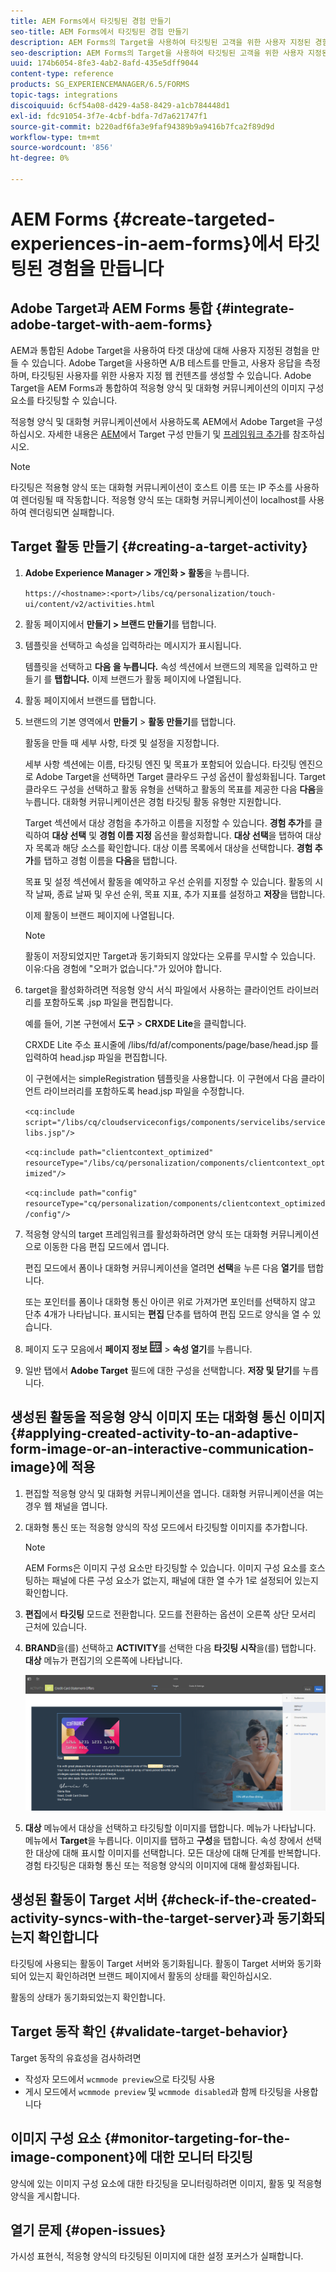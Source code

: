 ```yaml
---
title: AEM Forms에서 타깃팅된 경험 만들기
seo-title: AEM Forms에서 타깃팅된 경험 만들기
description: AEM Forms의 Target을 사용하여 타깃팅된 고객을 위한 사용자 지정된 경험을 만듭니다.
seo-description: AEM Forms의 Target을 사용하여 타깃팅된 고객을 위한 사용자 지정된 경험을 만듭니다.
uuid: 174b6054-8fe3-4ab2-8afd-435e5dff9044
content-type: reference
products: SG_EXPERIENCEMANAGER/6.5/FORMS
topic-tags: integrations
discoiquuid: 6cf54a08-d429-4a58-8429-a1cb784448d1
exl-id: fdc91054-3f7e-4cbf-bdfa-7d7a621747f1
source-git-commit: b220adf6fa3e9faf94389b9a9416b7fca2f89d9d
workflow-type: tm+mt
source-wordcount: '856'
ht-degree: 0%

---
```


# AEM Forms {#create-targeted-experiences-in-aem-forms}에서 타깃팅된 경험을 만듭니다

## Adobe Target과 AEM Forms 통합 {#integrate-adobe-target-with-aem-forms}

AEM과 통합된 Adobe Target을 사용하여 타겟 대상에 대해 사용자 지정된 경험을 만들 수 있습니다. Adobe Target을 사용하면 A/B 테스트를 만들고, 사용자 응답을 측정하며, 타깃팅된 사용자를 위한 사용자 지정 웹 컨텐츠를 생성할 수 있습니다. Adobe Target을 AEM Forms과 통합하여 적응형 양식 및 대화형 커뮤니케이션의 이미지 구성 요소를 타깃팅할 수 있습니다.

적응형 양식 및 대화형 커뮤니케이션에서 사용하도록 AEM에서 Adobe Target을 구성하십시오. 자세한 내용은 [AEM](/help/sites-administering/target.md)에서 Target 구성 만들기 및 [프레임워크 추가](/help/sites-administering/target.md)를 참조하십시오.

>[!NOTE]
>
>타깃팅은 적용형 양식 또는 대화형 커뮤니케이션이 호스트 이름 또는 IP 주소를 사용하여 렌더링될 때 작동합니다. 적응형 양식 또는 대화형 커뮤니케이션이 localhost를 사용하여 렌더링되면 실패합니다.

## Target 활동 만들기 {#creating-a-target-activity}

1. **Adobe Experience Manager > 개인화 > 활동**&#x200B;을 누릅니다.

   `https://<hostname>:<port>/libs/cq/personalization/touch-ui/content/v2/activities.html`

1. 활동 페이지에서 **만들기 > 브랜드 만들기**&#x200B;를 탭합니다.
1. 템플릿을 선택하고 속성을 입력하라는 메시지가 표시됩니다.

   템플릿을 선택하고 **다음 을 누릅니다.** 속성 섹션에서 브랜드의 제목을 입력하고 만들기 를  **탭합니다.**
이제 브랜드가 활동 페이지에 나열됩니다.

1. 활동 페이지에서 브랜드를 탭합니다.
1. 브랜드의 기본 영역에서 **만들기** > **활동 만들기**&#x200B;를 탭합니다.

   활동을 만들 때 세부 사항, 타겟 및 설정을 지정합니다.

   세부 사항 섹션에는 이름, 타깃팅 엔진 및 목표가 포함되어 있습니다. 타깃팅 엔진으로 Adobe Target을 선택하면 Target 클라우드 구성 옵션이 활성화됩니다. Target 클라우드 구성을 선택하고 활동 유형을 선택하고 활동의 목표를 제공한 다음 **다음**&#x200B;을 누릅니다. 대화형 커뮤니케이션은 경험 타깃팅 활동 유형만 지원합니다.

   Target 섹션에서 대상 경험을 추가하고 이름을 지정할 수 있습니다. **경험 추가**&#x200B;를 클릭하여 **대상 선택** 및 **경험 이름 지정** 옵션을 활성화합니다. **대상 선택**&#x200B;을 탭하여 대상자 목록과 해당 소스를 확인합니다. 대상 이름 목록에서 대상을 선택합니다. **경험 추가**&#x200B;를 탭하고 경험 이름을 **다음**&#x200B;을 탭합니다.

   목표 및 설정 섹션에서 활동을 예약하고 우선 순위를 지정할 수 있습니다. 활동의 시작 날짜, 종료 날짜 및 우선 순위, 목표 지표, 추가 지표를 설정하고 **저장**&#x200B;을 탭합니다.

   이제 활동이 브랜드 페이지에 나열됩니다.

   >[!NOTE]
   >
   >활동이 저장되었지만 Target과 동기화되지 않았다는 오류를 무시할 수 있습니다. 이유:다음 경험에 &quot;오퍼가 없습니다.&quot;가 있어야 합니다.

1. target을 활성화하려면 적응형 양식 서식 파일에서 사용하는 클라이언트 라이브러리를 포함하도록 .jsp 파일을 편집합니다.

   예를 들어, 기본 구현에서 **도구** > **CRXDE Lite**&#x200B;을 클릭합니다.

   CRXDE Lite 주소 표시줄에 /libs/fd/af/components/page/base/head.jsp 를 입력하여 head.jsp 파일을 편집합니다.

   이 구현에서는 simpleRegistration 템플릿을 사용합니다. 이 구현에서 다음 클라이언트 라이브러리를 포함하도록 head.jsp 파일을 수정합니다.

   `<cq:include script="/libs/cq/cloudserviceconfigs/components/servicelibs/servicelibs.jsp"/>`

   `<cq:include path="clientcontext_optimized" resourceType="/libs/cq/personalization/components/clientcontext_optimized"/>`

   `<cq:include path="config" resourceType="cq/personalization/components/clientcontext_optimized/config"/>`

1. 적응형 양식의 target 프레임워크를 활성화하려면 양식 또는 대화형 커뮤니케이션으로 이동한 다음 편집 모드에서 엽니다.

   편집 모드에서 폼이나 대화형 커뮤니케이션을 열려면 **선택**&#x200B;을 누른 다음 **열기**&#x200B;를 탭합니다.

   또는 포인터를 폼이나 대화형 통신 아이콘 위로 가져가면 포인터를 선택하지 않고 단추 4개가 나타납니다. 표시되는 **편집** 단추를 탭하여 편집 모드로 양식을 열 수 있습니다.

1. 페이지 도구 모음에서 **페이지 정보** ![테마-옵션](assets/theme-options.png) > **속성 열기**&#x200B;를 누릅니다.
1. 일반 탭에서 **Adobe Target** 필드에 대한 구성을 선택합니다. **저장 및 닫기**&#x200B;를 누릅니다.

## 생성된 활동을 적응형 양식 이미지 또는 대화형 통신 이미지 {#applying-created-activity-to-an-adaptive-form-image-or-an-interactive-communication-image}에 적용

1. 편집할 적응형 양식 및 대화형 커뮤니케이션을 엽니다. 대화형 커뮤니케이션을 여는 경우 웹 채널을 엽니다.

1. 대화형 통신 또는 적응형 양식의 작성 모드에서 타깃팅할 이미지를 추가합니다.

   >[!NOTE]
   >
   >AEM Forms은 이미지 구성 요소만 타깃팅할 수 있습니다. 이미지 구성 요소를 호스팅하는 패널에 다른 구성 요소가 없는지, 패널에 대한 열 수가 1로 설정되어 있는지 확인합니다.

1. **편집**&#x200B;에서 **타깃팅** 모드로 전환합니다. 모드를 전환하는 옵션이 오른쪽 상단 모서리 근처에 있습니다.
1. **BRAND**&#x200B;을(를) 선택하고 **ACTIVITY**&#x200B;를 선택한 다음 **타깃팅 시작**&#x200B;을(를) 탭합니다. **대상** 메뉴가 편집기의 오른쪽에 나타납니다.

   ![타깃팅 메뉴](assets/targeting-menu.png)

1. **대상** 메뉴에서 대상을 선택하고 타깃팅할 이미지를 탭합니다. 메뉴가 나타납니다. 메뉴에서 **Target**&#x200B;을 누릅니다. 이미지를 탭하고 **구성**&#x200B;을 탭합니다. 속성 창에서 선택한 대상에 대해 표시할 이미지를 선택합니다. 모든 대상에 대해 단계를 반복합니다. 경험 타깃팅은 대화형 통신 또는 적응형 양식의 이미지에 대해 활성화됩니다.

## 생성된 활동이 Target 서버 {#check-if-the-created-activity-syncs-with-the-target-server}과 동기화되는지 확인합니다

타깃팅에 사용되는 활동이 Target 서버와 동기화됩니다. 활동이 Target 서버와 동기화되어 있는지 확인하려면 브랜드 페이지에서 활동의 상태를 확인하십시오.

활동의 상태가 동기화되었는지 확인합니다.

## Target 동작 확인 {#validate-target-behavior}

Target 동작의 유효성을 검사하려면

* 작성자 모드에서 `wcmmode preview`으로 타깃팅 사용
* 게시 모드에서 `wcmmode preview` 및 `wcmmode disabled`과 함께 타깃팅을 사용합니다

## 이미지 구성 요소 {#monitor-targeting-for-the-image-component}에 대한 모니터 타깃팅

양식에 있는 이미지 구성 요소에 대한 타깃팅을 모니터링하려면 이미지, 활동 및 적응형 양식을 게시합니다.

## 열기 문제 {#open-issues}

가시성 표현식, 적응형 양식의 타깃팅된 이미지에 대한 설정 포커스가 실패합니다.
